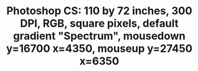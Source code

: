---
ee_id: '143'
site: '1'
type: '2'
url: 2010-047-photoshop-cs
title: 'Photoshop CS: 110 by 72 inches, 300 DPI, RGB, square pixels, default gradient
  "Spectrum", mousedown y=16700 x=4350, mouseup y=27450 x=6350'
year: '2010'
display_year: '2010'
medium: Chromogenic print
dims: 110 x 72 inches
pitch:
ps:
live_url:
related:
youtube:
related_code:
imgs: photoshop-cs-2010-047-full-cropped-database-ropac.jpg
subheading:
download:
add_credit:
commission:
layout: things-i-made
---